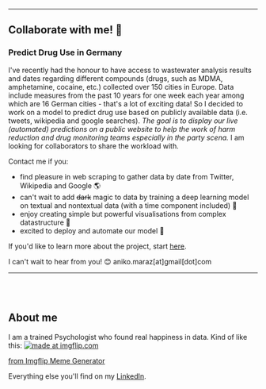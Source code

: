******

## Collaborate with me! 👯 
### Predict Drug Use in Germany
I've recently had the honour to have access to wastewater analysis results and dates regarding different compounds (drugs, such as MDMA, amphetamine, cocaine, etc.) collected over 150 cities in Europe. Data include measures from the past 10 years for one week each year among which are 16 German cities - that's a lot of exciting data! So I decided to work on a model to predict drug use based on publicly available data (i.e. tweets, wikipedia and google searches). *The goal is to display our live (automated) predictions on a public website to help the work of harm reduction and drug monitoring teams especially in the party scena.* I am looking for collaborators to share the workload with.  

Contact me if you: 
- find pleasure in web scraping to gather data by date from Twitter, Wikipedia and Google :earth_americas:
- can't wait to add <s>dark</s> magic to data by training a deep learning model on textual and nontextual data (with a time component included)  :milky_way:
- enjoy creating simple but powerful visualisations from complex datastructure :city_sunrise:
- excited to deploy and automate our model :rocket:

If you'd like to learn more about the project, start [here](https://www.emcdda.europa.eu/publications/html/pods/waste-water-analysis_en#data-explorer). 

I can't wait to hear from you! :blush:   aniko.maraz[at]gmail[dot]com


***
<br>  <br>

## About me

I am a trained Psychologist who found real happiness in data. Kind of like this: 
<a href="https://imgflip.com/i/76jgxi"><img src="https://i.imgflip.com/76jgxi.jpg" title="made at imgflip.com"/></a><div><a href="https://imgflip.com/memegenerator">from Imgflip Meme Generator</a></div>

Everything else you'll find on my [LinkedIn](https://www.linkedin.com/in/aniko-maraz-85220968/). 

